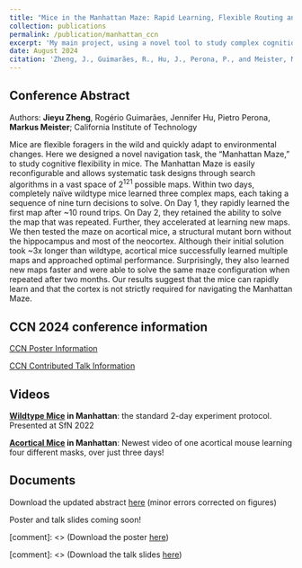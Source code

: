 ```yaml
---
title: "Mice in the Manhattan Maze: Rapid Learning, Flexible Routing and Generalization, With and Without Cortex"
collection: publications
permalink: /publication/manhattan_ccn
excerpt: 'My main project, using a novel tool to study complex cognition in mice and the role of cortex!'
date: August 2024
citation: 'Zheng, J., Guimarães, R., Hu, J., Perona, P., and Meister, M. (In Prep). Mice in the Manhattan Maze: Rapid Learning, Flexible Routing and Generalization'
---
```


Conference Abstract 
------

Authors: **Jieyu Zheng**, Rogério Guimarães, Jennifer Hu, Pietro Perona, **Markus Meister**; California Institute of Technology

Mice are flexible foragers in the wild and quickly adapt to environmental changes. Here we designed a novel navigation task, the “Manhattan Maze,” to study cognitive flexibility in mice. The Manhattan Maze is easily reconfigurable and allows systematic task designs through search algorithms in a vast space of 2<sup>121</sup> possible maps. Within two days, completely naïve wildtype mice learned three complex maps, each taking a sequence of nine turn decisions to solve. On Day 1, they rapidly learned the first map after ~10 round trips. On Day 2, they retained the ability to solve the map that was repeated. Further, they accelerated at learning new maps. We then tested the maze on acortical mice, a structural mutant born without the hippocampus and most of the neocortex. Although their initial solution took ~3x longer than wildtype, acortical mice successfully learned multiple maps and approached optimal performance. Surprisingly, they also learned new maps faster and were able to solve the same maze configuration when repeated after two months. Our results suggest that the mice can rapidly learn and that the cortex is not strictly required for navigating the Manhattan Maze.

CCN 2024 conference information
------

[CCN Poster Information](https://2024.ccneuro.org/poster/?id=485)

[CCN Contributed Talk Information](https://2024.ccneuro.org/contributed-talk/?id=37)

Videos
------

**[Wildtype Mice](https://www.youtube.com/watch?v=ULZqNH9vWPA) in Manhattan**: the standard 2-day experiment protocol. Presented at SfN 2022

**[Acortical Mice](https://www.youtube.com/watch?v=hBuVPZND4-0) in Manhattan**: Newest video of one acortical mouse learning four different masks, over just three days!

Documents
------

Download the updated abstract [here](http://Jieyusz.github.io/files/CCN_2024_abstract.pdf) (minor errors corrected on figures)

Poster and talk slides coming soon! 

[comment]: <> (Download the poster [here](http://Jieyusz.github.io/files/CCN_poster.pdf))

[comment]: <> (Download the talk slides [here](http://Jieyusz.github.io/files/CCN_talk_final.pdf))



